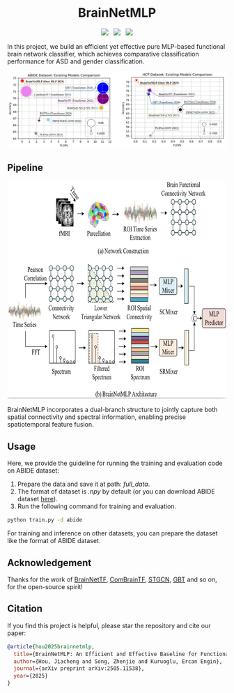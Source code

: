 <h1 align="center">BrainNetMLP</h1>


<p align="center">
  <a href="https://arxiv.org/pdf/2505.11538"><img src="https://img.shields.io/badge/Paper-arXiv-b31b1b.svg"></a>
  &nbsp;
  <a href="https://github.com/JayceonHo/BrainNetMLP"><img src="https://img.shields.io/badge/Website-ProjectPage-A55D35"></a>
  &nbsp;
  <a href="https://www.nitrc.org/"><img src="https://img.shields.io/badge/Resource-Dataset-EFBF6A.svg"></a>
</p>

In this project, we build an efficient yet effective pure MLP-based functional brain network classifier, 
which achieves comparative classification performance for ASD and gender classification.

![teaser](./fig/compare.png)

## Pipeline

<img src="./fig/pipeline.jpg" width="800" height="500" float: center>

BrainNetMLP incorporates a dual-branch structure to jointly capture both spatial connectivity and spectral information, 
enabling precise spatiotemporal feature fusion.  


## Usage
Here, we provide the guideline for running the training and evaluation code on ABIDE dataset:

1. Prepare the data and save it at path: *full_data*.
2. The format of dataset is *.npy* by default (or you can download ABIDE dataset [here](https://drive.google.com/file/d/14UGsikYH_SQ-d_GvY2Um2oEHw3WNxDY3/view?usp=sharing)).
3. Run the following command for training and evaluation.
```bash
python train.py -d abide
```
For training and inference on other datasets, you can prepare the dataset like the format of ABIDE dataset.

## Acknowledgement
Thanks for the work of [BrainNetTF](https://github.com/Wayfear/BrainNetworkTransformer/), [ComBrainTF](https://github.com/ubc-tea/Com-BrainTF), [STGCN](https://github.com/sgadgil6/cnslab_fmri), [GBT](https://github.com/CUHK-AIM-Group/GBT) and so on, for the open-source spirit!

## Citation

If you find this project is helpful, please star the repository and cite our paper:

```bibtex
@article{hou2025brainnetmlp,
  title={BrainNetMLP: An Efficient and Effective Baseline for Functional Brain Network Classification},
  author={Hou, Jiacheng and Song, Zhenjie and Kuruoglu, Ercan Engin},
  journal={arXiv preprint arXiv:2505.11538},
  year={2025}
}
